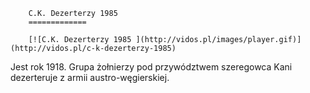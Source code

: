 
        C.K. Dezerterzy 1985 
        =============
        
        [![C.K. Dezerterzy 1985 ](http://vidos.pl/images/player.gif)](http://vidos.pl/c-k-dezerterzy-1985)
        
        
 Jest rok 1918. Grupa żołnierzy pod przywództwem szeregowca Kani dezerteruje z armii austro-węgierskiej.
    